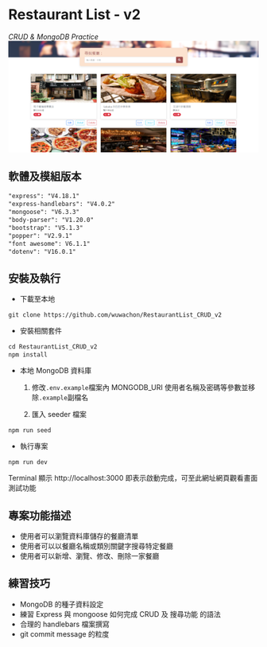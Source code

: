 # Restaurant List - v2

_CRUD & MongoDB Practice_
![image](./localhost3000_screenshot.png)

## 軟體及模組版本

```
"express": "V4.18.1"
"express-handlebars": "V4.0.2"
"mongoose": "V6.3.3"
"body-parser": "V1.20.0"
"bootstrap": "V5.1.3"
"popper": "V2.9.1"
"font awesome": V6.1.1"
"dotenv": "V16.0.1"
```

## 安裝及執行

- 下載至本地

```
git clone https://github.com/wuwachon/RestaurantList_CRUD_v2
```

- 安裝相關套件

```
cd RestaurantList_CRUD_v2
npm install
```

- 本地 MongoDB 資料庫

  1. 修改`.env.example`檔案內 MONGODB_URI 使用者名稱及密碼等參數並移除`.example`副檔名

  2. 匯入 seeder 檔案

```
npm run seed
```

- 執行專案

```
npm run dev
```

Terminal 顯示 http://localhost:3000 即表示啟動完成，可至此網址網頁觀看畫面測試功能

## 專案功能描述

- 使用者可以瀏覽資料庫儲存的餐廳清單
- 使用者可以以餐廳名稱或類別關鍵字搜尋特定餐廳
- 使用者可以新增、瀏覽、修改、刪除一家餐廳

## 練習技巧

- MongoDB 的種子資料設定
- 練習 Express 與 mongoose 如何完成 CRUD 及 搜尋功能 的語法
- 合理的 handlebars 檔案撰寫
- git commit message 的粒度

